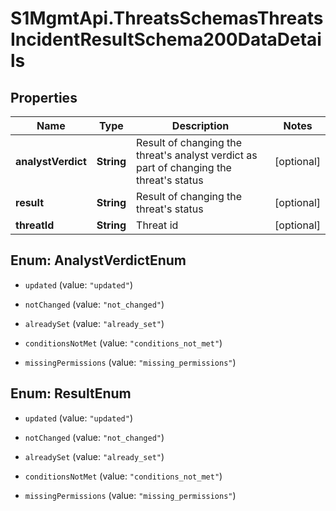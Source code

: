 # S1MgmtApi.ThreatsSchemasThreatsIncidentResultSchema200DataDetails

## Properties
Name | Type | Description | Notes
------------ | ------------- | ------------- | -------------
**analystVerdict** | **String** | Result of changing the threat's analyst verdict as part of changing the threat's status | [optional] 
**result** | **String** | Result of changing the threat's status | [optional] 
**threatId** | **String** | Threat id | [optional] 


<a name="AnalystVerdictEnum"></a>
## Enum: AnalystVerdictEnum


* `updated` (value: `"updated"`)

* `notChanged` (value: `"not_changed"`)

* `alreadySet` (value: `"already_set"`)

* `conditionsNotMet` (value: `"conditions_not_met"`)

* `missingPermissions` (value: `"missing_permissions"`)




<a name="ResultEnum"></a>
## Enum: ResultEnum


* `updated` (value: `"updated"`)

* `notChanged` (value: `"not_changed"`)

* `alreadySet` (value: `"already_set"`)

* `conditionsNotMet` (value: `"conditions_not_met"`)

* `missingPermissions` (value: `"missing_permissions"`)




